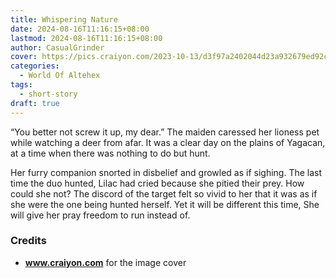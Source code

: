 ```yaml
---
title: Whispering Nature
date: 2024-08-16T11:16:15+08:00
lastmod: 2024-08-16T11:16:15+08:00
author: CasualGrinder
cover: https://pics.craiyon.com/2023-10-13/d3f97a2402044d23a932679ed92c4c11.webp
categories:
  - World Of Altehex
tags:
  - short-story
draft: true
---
```


“You better not screw it up, my dear.” The maiden caressed her lioness pet while watching a deer from afar. It was a clear day on the plains of Yagacan, at a time when there was nothing to do but hunt.

Her furry companion snorted in disbelief and growled as if sighing. The last time the duo hunted, Lilac had cried because she pitied their prey. How could she not? The discord of the target felt so vivid to her that it was as if she were the one being hunted herself.
Yet it will be different this time, She will give her pray freedom to run instead of.

### Credits

- **www.craiyon.com** for the image cover
